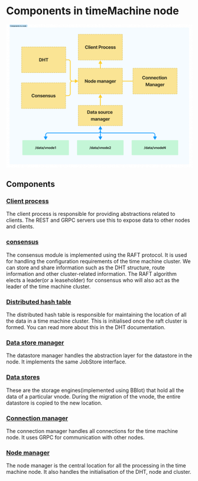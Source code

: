 # Components in timeMachine node

![components](../docs/images/components.png)

## Components
### [Client process](./client/client.go)
The client process is responsible for providing abstractions related to clients. The REST and GRPC servers use this to expose data to other nodes and clients.

### [consensus](./consensus/Consensus.md)
The consensus module is implemented using the RAFT protocol. It is used for handling the configuration requirements of the time machine cluster. We can store and share information such as the DHT structure, route information and other cluster-related information. The RAFT algorithm elects a leader(or a leaseholder) for consensus who will also act as the leader of the time machine cluster.

### [Distributed hash table](./dht/dht.md)
The distributed hash table is responsible for maintaining the location of all the data in a time machine cluster. This is initialised once the raft cluster is formed. You can read more about this in the DHT documentation.

### [Data store manager](./datastore/datastore.go)
The datastore manager handles the abstraction layer for the datastore in the node. It implements the same JobStore interface.

### [Data stores](./datastore/)
These are the storage engines(implemented using BBlot) that hold all the data of a particular vnode. During the migration of the vnode, the entire datastore is copied to the new location.

### [Connection manager](../process/connectionmanager/connection_manager.go)
The connection manager handles all connections for the time machine node. It uses GRPC for communication with other nodes.

### [Node manager](../process/nodemanager/node_manager.go)
The node manager is the central location for all the processing in the time machine node. It also handles the initialisation of the DHT, node and cluster.
